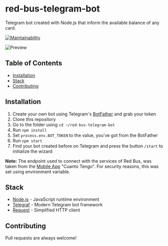# red-bus-telegram-bot
Telegram bot created with Node.js that inform the available balance of any card.

[![Maintainability](https://api.codeclimate.com/v1/badges/2a66e297f722945dc9f6/maintainability)](https://codeclimate.com/github/jbrizio/red-bus-telegram-bot/maintainability)

![Preview](https://s3.amazonaws.com/red-bus-telegram-bot/telegram-bot.png)

## Table of Contents
- [Installation](#installation)
- [Stack](#stack)
- [Contributing](#contributing)

## Installation
1.  Create your own bot using Telegram's [BotFather](https://core.telegram.org/bots#3-how-do-i-create-a-bot) and grab your token
2.  Clone this repository
3.  Go to the folder using `cd ~/red-bus-telegram-bot`
4.  Run  `npm install`
5.  Set `process.env.BOT_TOKEN` to the value, you've got from the BotFather
6.  Run  `npm start` 
7.  Find your bot created before on Telegram and press the button `/start` to initialize the wizard

**Note:** The endpoint used to connect with the services of Red Bus, was taken from the [Mobile App](https://github.com/ModernizacionMuniCBA/Cuanto-tengo) "Cuanto Tengo". For security reasons, this was set using environment variable.

## Stack
- [Node.js](https://nodejs.org/) - JavaScript runtime environment
- [Telegraf](https://telegraf.js.org/) - Modern Telegram bot framework
- [Request](https://www.npmjs.com/package/request) - Simplified HTTP client

## Contributing
Pull requests are always welcome!
